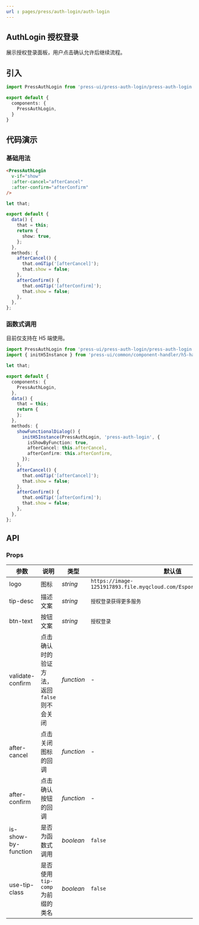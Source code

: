 ```yaml
---
url : pages/press/auth-login/auth-login
---
```


## AuthLogin 授权登录

展示授权登录面板，用户点击确认允许后继续流程。

## 引入

```ts
import PressAuthLogin from 'press-ui/press-auth-login/press-auth-login';

export default {
  components: {
    PressAuthLogin,
  }
}
```

## 代码演示

### 基础用法

```html
<PressAuthLogin
  v-if="show"
  :after-cancel="afterCancel"
  :after-confirm="afterConfirm"
/>
```

```ts
let that;

export default {
  data() {
    that = this;
    return {
      show: true,
    };
  },
  methods: {
    afterCancel() {
      that.onGTip('[afterCancel]');
      that.show = false;
    },
    afterConfirm() {
      that.onGTip('[afterConfirm]');
      that.show = false;
    },
  },
};
```

### 函数式调用

目前仅支持在 H5 端使用。

```ts
import PressAuthLogin from 'press-ui/press-auth-login/press-auth-login';
import { initH5Instance } from 'press-ui/common/component-handler/h5-handler';

let that;

export default {
  components: {
    PressAuthLogin,
  },
  data() {
    that = this;
    return {
    };
  },
  methods: {
    showFunctionalDialog() {
      initH5Instance(PressAuthLogin, 'press-auth-login', {
        isShowByFunction: true,
        afterCancel: this.afterCancel,
        afterConfirm: this.afterConfirm,
      });
    },
    afterCancel() {
      that.onGTip('[afterCancel]');
      that.show = false;
    },
    afterConfirm() {
      that.onGTip('[afterConfirm]');
      that.show = false;
    },
  },
};
```

## API

### Props

| 参数                | 说明                                          | 类型       | 默认值                                                                 |
| ------------------- | --------------------------------------------- | ---------- | ---------------------------------------------------------------------- |
| logo                | 图标                                          | _string_   | `https://image-1251917893.file.myqcloud.com/Esports/common/gamers.png` |
| tip-desc            | 描述文案                                      | _string_   | `授权登录获得更多服务`                                                 |
| btn-text            | 按钮文案                                      | _string_   | `授权登录`                                                             |
| validate-confirm    | 点击确认时的验证方法，返回 `false` 则不会关闭 | _function_ | -                                                                      |
| after-cancel        | 点击关闭图标的回调                            | _function_ | -                                                                      |
| after-confirm       | 点击确认按钮的回调                            | _function_ | -                                                                      |
| is-show-by-function | 是否为函数式调用                              | _boolean_  | `false`                                                                |
| use-tip-class       | 是否使用 `tip-comp` 为前缀的类名              | _boolean_  | `false`                                                                |


